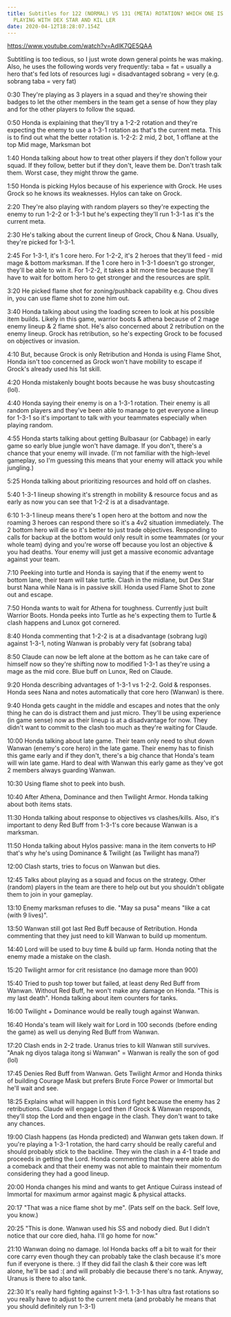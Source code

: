 ```yaml
---
title: Subtitles for 122 (NORMAL) VS 131 (META) ROTATION? WHICH ONE IS THE BEST?
  PLAYING WITH DEX STAR AND KIL LER
date: 2020-04-12T18:28:07.154Z
---
```

https://www.youtube.com/watch?v=AdIK7QE5QAA

Subtitling is too tedious, so I just wrote down general points he was making.
Also, he uses the following words very frequently:
taba = fat = usually a hero that's fed lots of resources
lugi = disadvantaged
sobrang = very (e.g. sobrang taba = very fat)

0:30 
They're playing as 3 players in a squad and they're showing
their badges to let the other members in the team get a sense
of how they play and for the other players to follow the squad.

0:50
Honda is explaining that they'll try a 1-2-2 rotation and
they're expecting the enemy to use a 1-3-1 rotation as that's the
current meta. This is to find out what the better rotation is.
1-2-2: 2 mid, 2 bot, 1 offlane at the top
Mid mage, Marksman bot

1:40
Honda talking about how to treat other players if they don't follow
your squad. If they follow, better but if they don't, leave them be.
Don't trash talk them. Worst case, they might throw the game.

1:50
Honda is picking Hylos because of his experience with Grock.
He uses Grock so he knows its weaknesses. Hylos can take on Grock.

2:20
They're also playing with random players so they're expecting the enemy
to run 1-2-2 or 1-3-1 but he's expecting they'll run 1-3-1 as it's the
current meta.

2:30
He's talking about the current lineup of Grock, Chou & Nana. Usually, they're
picked for 1-3-1.

2:45
For 1-3-1, it's 1 core hero. For 1-2-2, it's 2 heroes that they'll feed - mid mage
& bottom marksman. If the 1 core hero in 1-3-1 doesn't go stronger, they'll be
able to win it. For 1-2-2, it takes a bit more time because they'll have to wait
for bottom hero to get stronger and the resources are split.

3:20
He picked flame shot for zoning/pushback capability e.g. Chou dives in, you can
use flame shot to zone him out.

3:40
Honda talking about using the loading screen to look at his possible item builds.
Likely in this game, warrior boots & athena because of 2 mage enemy lineup & 2
flame shot. He's also concerned about 2 retribution on the enemy lineup. Grock
has retribution, so he's expecting Grock to be focused on objectives or invasion.

4:10
But, because Grock is only Retribution and Honda is using Flame Shot, Honda isn't
too concerned as Grock won't have mobility to escape if Grock's already used his
1st skill.

4:20
Honda mistakenly bought boots because he was busy shoutcasting (lol).

4:40
Honda saying their enemy is on a 1-3-1 rotation. Their enemy is all random players
and they've been able to manage to get everyone a lineup for 1-3-1 so it's
important to talk with your teammates especially when playing random.

4:55
Honda starts talking about getting Bulbasaur (or Cabbage) in early game so early
blue jungle won't have damage. If you don't, there's a chance that your enemy will
invade. (I'm not familiar with the high-level gameplay, so I'm guessing this means
that your enemy will attack you while jungling.)

5:25
Honda talking about prioritizing resources and hold off on clashes.

5:40
1-3-1 lineup showing it's strength in mobility & resource focus and as early as 
now you can see that 1-2-2 is at a disadvantage.

6:10
1-3-1 lineup means there's 1 open hero at the bottom and now the roaming 3 heroes
can respond there so it's a 4v2 situation immediately. The 2 bottom hero will die
so it's better to just trade objectives. Responding to calls for backup at the
bottom would only result in some teammates (or your whole team) dying and you're
worse off because you lost an objective & you had deaths. Your enemy will just get
a massive economic advantage against your team.

7:10
Peeking into turtle and Honda is saying that if the enemy went to bottom lane,
their team will take turtle. Clash in the midlane, but Dex Star burst Nana while
Nana is in passive skill. Honda used Flame Shot to zone out and escape.

7:50
Honda wants to wait for Athena for toughness. Currently just built Warrior Boots.
Honda peeks into Turtle as he's expecting them to Turtle & clash happens and Lunox
got cornered.

8:40
Honda commenting that 1-2-2 is at a disadvantage (sobrang lugi) against 1-3-1, noting
Wanwan is probably very fat (sobrang taba)

8:50
Claude can now be left alone at the bottom as he can take care of himself now so
they're shifting now to modified 1-3-1 as they're using a mage as the mid core.
Blue buff on Lunox, Red on Claude.

9:20
Honda describing advantages of 1-3-1 vs 1-2-2. Gold & responses. Honda sees Nana
and notes automatically that core hero (Wanwan) is there.

9:40
Honda gets caught in the middle and escapes and notes that the only thing he 
can do is distract them and just micro. They'll be using experience (in game sense) 
now as their lineup is at a disadvantage for now. They didn't want to commit
to the clash too much as they're waiting for Claude.

10:00
Honda talking about late game. Their team only need to shut down Wanwan (enemy's
core hero) in the late game. Their enemy has to finish this game early and if 
they don't, there's a big chance that Honda's team will win late game. Hard to 
deal with Wanwan this early game as they've got 2 members always guarding Wanwan.

10:30
Using flame shot to peek into bush.

10:40
After Athena, Dominance and then Twilight Armor. Honda talking about both items
stats.

11:30
Honda talking about response to objectives vs clashes/kills. Also, it's important
to deny Red Buff from 1-3-1's core because Wanwan is a marksman.

11:50
Honda talking about Hylos passive: mana in the item converts to HP that's why he's
using Dominance & Twilight (as Twilight has mana?)

12:00
Clash starts, tries to focus on Wanwan but dies.

12:45
Talks about playing as a squad and focus on the strategy. Other (random) players 
in the team are there to help out but you shouldn't obligate them to join in
your gameplay.

13:10
Enemy marksman refuses to die. "May sa pusa" means "like a cat (with 9 lives)".

13:50
Wanwan still got last Red Buff because of Retribution. Honda commenting that they
just need to kill Wanwan to build up momentum.

14:40
Lord will be used to buy time & build up farm. Honda noting that the enemy made
a mistake on the clash. 

15:20
Twilight armor for crit resistance (no damage more than 900)

15:40
Tried to push top tower but failed, at least deny Red Buff from Wanwan. Without
Red Buff, he won't make any damage on Honda. "This is my last death". Honda
talking about item counters for tanks.

16:00
Twilight + Dominance would be really tough against Wanwan.

16:40
Honda's team will likely wait for Lord in 100 seconds (before ending the game)
as well us denying Red Buff from Wanwan.

17:20
Clash ends in 2-2 trade. Uranus tries to kill Wanwan still survives. 
"Anak ng diyos talaga itong si Wanwan" = Wanwan is really the son of god (lol)

17:45
Denies Red Buff from Wanwan. Gets Twilight Armor and Honda thinks of building
Courage Mask but prefers Brute Force Power or Immortal but he'll wait and see.

18:25
Explains what will happen in this Lord fight because the enemy has 2 retributions.
Claude will engage Lord then if Grock & Wanwan responds, they'll stop the Lord
and then engage in the clash. They don't want to take any chances.

19:00
Clash happens (as Honda predicted) and Wanwan gets taken down. If you're playing
a 1-3-1 rotation, the hard carry should be really careful and should probably stick
to the backline. They win the clash in a 4-1 trade and proceeds in getting the Lord.
Honda commenting that they were able to do a comeback and that their enemy was not
able to maintain their momentum considering they had a good lineup.

20:00
Honda changes his mind and wants to get Antique Cuirass instead of Immortal for maximum
armor against magic & physical attacks.

20:17
"That was a nice flame shot by me". (Pats self on the back. Self love, you know.)

20:25
"This is done. Wanwan used his SS and nobody died. But I didn't notice that our core
died, haha. I'll go home for now."

21:10
Wanwan doing no damage. lol
Honda backs off a bit to wait for their core carry even though they can probably 
take the clash because it's more fun if everyone is there. :)
If they did fail the clash & their core was left alone, he'll be sad :( and will
probably die because there's no tank. Anyway, Uranus is there to also tank.

22:30
It's really hard fighting against 1-3-1. 1-3-1 has ultra fast rotations so you
really have to adjust to the current meta (and probably he means that you should
definitely run 1-3-1)